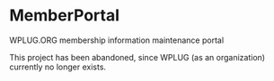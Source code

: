 # MemberPortal
WPLUG.ORG membership information maintenance portal

This project has been abandoned, since WPLUG (as an organization) currently no longer exists.
